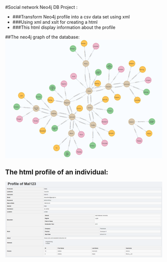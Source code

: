 #Social network Neo4j DB Project :
* ###Transform Neo4j profile into a csv data set using xml 
* ###Using xml and xslt for creating a html
* ###This html display information about the profile





##The neo4j graph of the database:
![](DB_Noeud_Reseau.png)


## The html profile of an individual:
![](profile_html_example.png)

